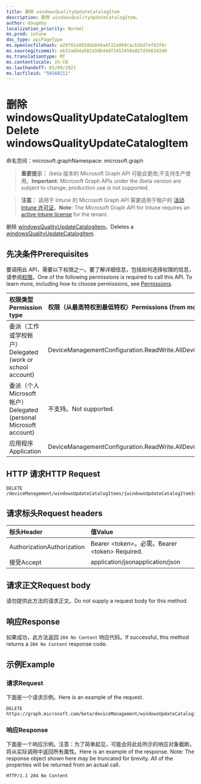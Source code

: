 ```yaml
---
title: 删除 windowsQualityUpdateCatalogItem
description: 删除 windowsQualityUpdateCatalogItem。
author: dougeby
localization_priority: Normal
ms.prod: intune
doc_type: apiPageType
ms.openlocfilehash: e20f01d403dda049a4f22e069cacb3bd7ef83f6c
ms.sourcegitcommit: eb31a6b4a582a59b44df3453450a82fd366342d0
ms.translationtype: MT
ms.contentlocale: zh-CN
ms.lasthandoff: 02/09/2021
ms.locfileid: "50160211"
---
```

# <a name="delete-windowsqualityupdatecatalogitem"></a><span data-ttu-id="d9b0e-103">删除 windowsQualityUpdateCatalogItem</span><span class="sxs-lookup"><span data-stu-id="d9b0e-103">Delete windowsQualityUpdateCatalogItem</span></span>

<span data-ttu-id="d9b0e-104">命名空间：microsoft.graph</span><span class="sxs-lookup"><span data-stu-id="d9b0e-104">Namespace: microsoft.graph</span></span>

> <span data-ttu-id="d9b0e-105">**重要提示：** /beta 版本的 Microsoft Graph API 可能会更改;不支持生产使用。</span><span class="sxs-lookup"><span data-stu-id="d9b0e-105">**Important:** Microsoft Graph APIs under the /beta version are subject to change; production use is not supported.</span></span>

> <span data-ttu-id="d9b0e-106">**注意：** 适用于 Intune 的 Microsoft Graph API 需要适用于租户的 [活动 Intune 许可证](https://go.microsoft.com/fwlink/?linkid=839381)。</span><span class="sxs-lookup"><span data-stu-id="d9b0e-106">**Note:** The Microsoft Graph API for Intune requires an [active Intune license](https://go.microsoft.com/fwlink/?linkid=839381) for the tenant.</span></span>

<span data-ttu-id="d9b0e-107">删除 [windowsQualityUpdateCatalogItem](../resources/intune-softwareupdate-windowsqualityupdatecatalogitem.md)。</span><span class="sxs-lookup"><span data-stu-id="d9b0e-107">Deletes a [windowsQualityUpdateCatalogItem](../resources/intune-softwareupdate-windowsqualityupdatecatalogitem.md).</span></span>

## <a name="prerequisites"></a><span data-ttu-id="d9b0e-108">先决条件</span><span class="sxs-lookup"><span data-stu-id="d9b0e-108">Prerequisites</span></span>
<span data-ttu-id="d9b0e-p101">要调用此 API，需要以下权限之一。要了解详细信息，包括如何选择权限的信息，请参阅[权限](/graph/permissions-reference)。</span><span class="sxs-lookup"><span data-stu-id="d9b0e-p101">One of the following permissions is required to call this API. To learn more, including how to choose permissions, see [Permissions](/graph/permissions-reference).</span></span>

|<span data-ttu-id="d9b0e-111">权限类型</span><span class="sxs-lookup"><span data-stu-id="d9b0e-111">Permission type</span></span>|<span data-ttu-id="d9b0e-112">权限（从最高特权到最低特权）</span><span class="sxs-lookup"><span data-stu-id="d9b0e-112">Permissions (from most to least privileged)</span></span>|
|:---|:---|
|<span data-ttu-id="d9b0e-113">委派（工作或学校帐户）</span><span class="sxs-lookup"><span data-stu-id="d9b0e-113">Delegated (work or school account)</span></span>|<span data-ttu-id="d9b0e-114">DeviceManagementConfiguration.ReadWrite.All</span><span class="sxs-lookup"><span data-stu-id="d9b0e-114">DeviceManagementConfiguration.ReadWrite.All</span></span>|
|<span data-ttu-id="d9b0e-115">委派（个人 Microsoft 帐户）</span><span class="sxs-lookup"><span data-stu-id="d9b0e-115">Delegated (personal Microsoft account)</span></span>|<span data-ttu-id="d9b0e-116">不支持。</span><span class="sxs-lookup"><span data-stu-id="d9b0e-116">Not supported.</span></span>|
|<span data-ttu-id="d9b0e-117">应用程序</span><span class="sxs-lookup"><span data-stu-id="d9b0e-117">Application</span></span>|<span data-ttu-id="d9b0e-118">DeviceManagementConfiguration.ReadWrite.All</span><span class="sxs-lookup"><span data-stu-id="d9b0e-118">DeviceManagementConfiguration.ReadWrite.All</span></span>|

## <a name="http-request"></a><span data-ttu-id="d9b0e-119">HTTP 请求</span><span class="sxs-lookup"><span data-stu-id="d9b0e-119">HTTP Request</span></span>
<!-- {
  "blockType": "ignored"
}
-->
``` http
DELETE /deviceManagement/windowsUpdateCatalogItems/{windowsUpdateCatalogItemId}
```

## <a name="request-headers"></a><span data-ttu-id="d9b0e-120">请求标头</span><span class="sxs-lookup"><span data-stu-id="d9b0e-120">Request headers</span></span>
|<span data-ttu-id="d9b0e-121">标头</span><span class="sxs-lookup"><span data-stu-id="d9b0e-121">Header</span></span>|<span data-ttu-id="d9b0e-122">值</span><span class="sxs-lookup"><span data-stu-id="d9b0e-122">Value</span></span>|
|:---|:---|
|<span data-ttu-id="d9b0e-123">Authorization</span><span class="sxs-lookup"><span data-stu-id="d9b0e-123">Authorization</span></span>|<span data-ttu-id="d9b0e-124">Bearer &lt;token&gt;。必需。</span><span class="sxs-lookup"><span data-stu-id="d9b0e-124">Bearer &lt;token&gt; Required.</span></span>|
|<span data-ttu-id="d9b0e-125">接受</span><span class="sxs-lookup"><span data-stu-id="d9b0e-125">Accept</span></span>|<span data-ttu-id="d9b0e-126">application/json</span><span class="sxs-lookup"><span data-stu-id="d9b0e-126">application/json</span></span>|

## <a name="request-body"></a><span data-ttu-id="d9b0e-127">请求正文</span><span class="sxs-lookup"><span data-stu-id="d9b0e-127">Request body</span></span>
<span data-ttu-id="d9b0e-128">请勿提供此方法的请求正文。</span><span class="sxs-lookup"><span data-stu-id="d9b0e-128">Do not supply a request body for this method.</span></span>

## <a name="response"></a><span data-ttu-id="d9b0e-129">响应</span><span class="sxs-lookup"><span data-stu-id="d9b0e-129">Response</span></span>
<span data-ttu-id="d9b0e-130">如果成功，此方法返回 `204 No Content` 响应代码。</span><span class="sxs-lookup"><span data-stu-id="d9b0e-130">If successful, this method returns a `204 No Content` response code.</span></span>

## <a name="example"></a><span data-ttu-id="d9b0e-131">示例</span><span class="sxs-lookup"><span data-stu-id="d9b0e-131">Example</span></span>

### <a name="request"></a><span data-ttu-id="d9b0e-132">请求</span><span class="sxs-lookup"><span data-stu-id="d9b0e-132">Request</span></span>
<span data-ttu-id="d9b0e-133">下面是一个请求示例。</span><span class="sxs-lookup"><span data-stu-id="d9b0e-133">Here is an example of the request.</span></span>
``` http
DELETE https://graph.microsoft.com/beta/deviceManagement/windowsUpdateCatalogItems/{windowsUpdateCatalogItemId}
```

### <a name="response"></a><span data-ttu-id="d9b0e-134">响应</span><span class="sxs-lookup"><span data-stu-id="d9b0e-134">Response</span></span>
<span data-ttu-id="d9b0e-p102">下面是一个响应示例。注意：为了简单起见，可能会将此处所示的响应对象截断。将从实际调用中返回所有属性。</span><span class="sxs-lookup"><span data-stu-id="d9b0e-p102">Here is an example of the response. Note: The response object shown here may be truncated for brevity. All of the properties will be returned from an actual call.</span></span>
``` http
HTTP/1.1 204 No Content
```




